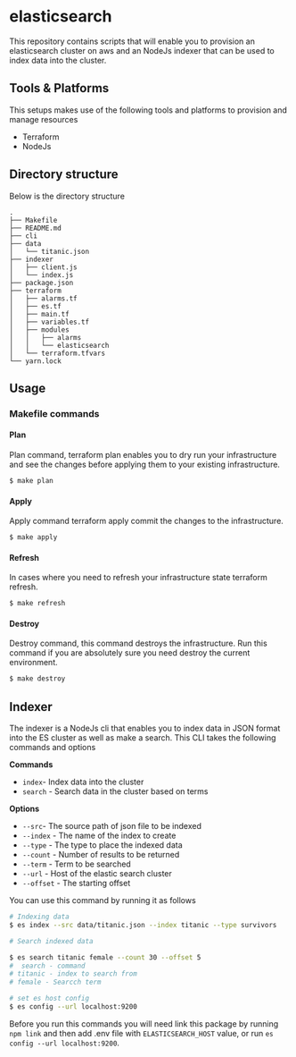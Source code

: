 # elasticsearch

This repository contains scripts that will enable you to provision an elasticsearch cluster on aws and an NodeJs indexer that can be used to index data into the cluster.

## Tools & Platforms

This setups makes use of the following tools and platforms to provision and manage resources

- Terraform
- NodeJs

## Directory structure

Below is the directory structure

```
.
├── Makefile
├── README.md
├── cli
├── data
│   └── titanic.json
├── indexer
│   ├── client.js
│   └── index.js
├── package.json
├── terraform
│   ├── alarms.tf
│   ├── es.tf
│   ├── main.tf
│   ├── variables.tf
│   ├── modules
│   │   ├── alarms
│   │   └── elasticsearch
│   └── terraform.tfvars
└── yarn.lock

```

## Usage

### Makefile commands

#### Plan

Plan command, terraform plan enables you to dry run your infrastructure and see the changes before applying them to your existing infrastructure.

```bash
$ make plan
```

#### Apply

Apply command terraform apply commit the changes to the infrastructure.

```bash
$ make apply
```

#### Refresh

In cases where you need to refresh your infrastructure state terraform refresh.

```bash
$ make refresh
```

#### Destroy

Destroy command, this command destroys the infrastructure. Run this command if you are absolutely sure you need destroy the current environment.

```bash
$ make destroy
```

## Indexer

The indexer is a NodeJs cli that enables you to index data in JSON format into the ES cluster as well as make a search. This CLI takes the following commands and options

**Commands**

- `index`- Index data into the cluster
- `search` - Search data in the cluster based on terms

**Options**

- `--src`- The source path of json file to be indexed
- `--index` - The name of the index to create
- `--type` - The type to place the indexed data
- `--count` - Number of results to be returned
- `--term` - Term to be searched
- `--url` - Host of the elastic search cluster
- `--offset` - The starting offset

You can use this command by running it as follows

```bash
# Indexing data
$ es index --src data/titanic.json --index titanic --type survivors

# Search indexed data

$ es search titanic female --count 30 --offset 5
#  search - command
# titanic - index to search from
# female - Searcch term

# set es host config
$ es config --url localhost:9200
```

Before you run this commands you will need link this package by running `npm link` and then add .env file with `ELASTICSEARCH_HOST` value, or run `es config --url localhost:9200`.
